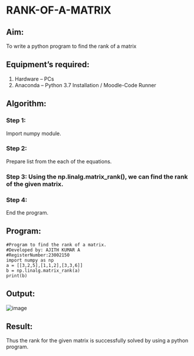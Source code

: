 # RANK-OF-A-MATRIX
## Aim:
To write a python program to find the rank of a matrix
## Equipment’s required:
1. 	Hardware – PCs
2. 	Anaconda – Python 3.7 Installation / Moodle-Code Runner
## Algorithm:
### Step 1: 
Import numpy module.
### Step 2: 
Prepare list from the each of the equations.
### Step 3: Using the np.linalg.matrix_rank(), we can find the rank of the given matrix.
### Step 4: 
End the program.
## Program:
```
#Program to find the rank of a matrix.
#Developed by: AJITH KUMAR A
#RegisterNumber:23002150
import numpy as np
a = [[3,2,5],[1,1,2],[3,3,6]]
b = np.linalg.matrix_rank(a)
print(b)
```
## Output:

![image](https://github.com/Ajith1413/RANK-OF-A-MATRIX/assets/139842524/6287c5bf-417d-4df6-a1b4-2e11dbf39a22)

## Result:
Thus the rank for the given matrix is successfully solved by  using a python program.

